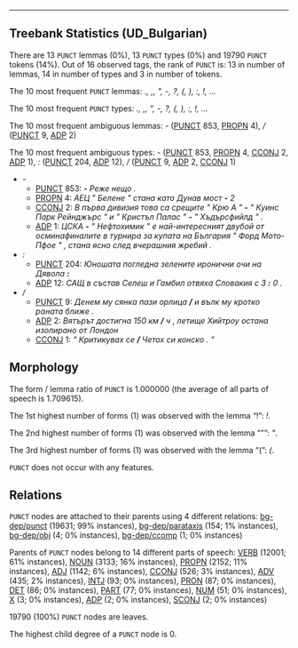 

--------------------------------------------------------------------------------

## Treebank Statistics (UD_Bulgarian)

There are 13 `PUNCT` lemmas (0%), 13 `PUNCT` types (0%) and 19790 `PUNCT` tokens (14%).
Out of 16 observed tags, the rank of `PUNCT` is: 13 in number of lemmas, 14 in number of types and 3 in number of tokens.

The 10 most frequent `PUNCT` lemmas: <em>., ,, ", -, ?, (, ), :, !, ...</em>

The 10 most frequent `PUNCT` types:  <em>., ,, ", -, ?, (, ), :, !, ...</em>

The 10 most frequent ambiguous lemmas: <em>-</em> ([PUNCT]() 853, [PROPN]() 4), <em>/</em> ([PUNCT]() 9, [ADP]() 2)

The 10 most frequent ambiguous types:  <em>-</em> ([PUNCT]() 853, [PROPN]() 4, [CCONJ]() 2, [ADP]() 1), <em>:</em> ([PUNCT]() 204, [ADP]() 12), <em>/</em> ([PUNCT]() 9, [ADP]() 2, [CCONJ]() 1)


* <em>-</em>
  * [PUNCT]() 853: <em><b>-</b> Реже нещо .</em>
  * [PROPN]() 4: <em>АЕЦ " Белене " стана като Дунав мост <b>-</b> 2</em>
  * [CCONJ]() 2: <em>В първа дивизия това са срещите " Крю А " <b>-</b> " Куинс Парк Рейнджърс " и " Кристъл Палас " <b>-</b> " Хъдърсфийлд " .</em>
  * [ADP]() 1: <em>ЦСКА <b>-</b> " Нефтохимик " е най-интересният двубой от осминафиналите в турнира за купата на България " Форд Мото-Пфое " , стана ясно след вчерашния жребий .</em>
* <em>:</em>
  * [PUNCT]() 204: <em>Юношата погледна зелените иронични очи на Дявола <b>:</b></em>
  * [ADP]() 12: <em>САЩ в състав Селеш и Гамбил отвяха Словакия с 3 <b>:</b> 0 .</em>
* <em>/</em>
  * [PUNCT]() 9: <em>Денем му сянка пази орлица <b>/</b> и вълк му кротко раната ближе .</em>
  * [ADP]() 2: <em>Вятърът достигна 150 км <b>/</b> ч , летище Хийтроу остана изолирано от Лондон</em>
  * [CCONJ]() 1: <em>" Критикувах се <b>/</b> Четох си конско . "</em>

## Morphology

The form / lemma ratio of `PUNCT` is 1.000000 (the average of all parts of speech is 1.709615).

The 1st highest number of forms (1) was observed with the lemma “!”: <em>!</em>.

The 2nd highest number of forms (1) was observed with the lemma “"”: <em>"</em>.

The 3rd highest number of forms (1) was observed with the lemma “(”: <em>(</em>.

`PUNCT` does not occur with any features.


## Relations

`PUNCT` nodes are attached to their parents using 4 different relations: [bg-dep/punct]() (19631; 99% instances), [bg-dep/parataxis]() (154; 1% instances), [bg-dep/obj]() (4; 0% instances), [bg-dep/ccomp]() (1; 0% instances)

Parents of `PUNCT` nodes belong to 14 different parts of speech: [VERB]() (12001; 61% instances), [NOUN]() (3133; 16% instances), [PROPN]() (2152; 11% instances), [ADJ]() (1142; 6% instances), [CCONJ]() (526; 3% instances), [ADV]() (435; 2% instances), [INTJ]() (93; 0% instances), [PRON]() (87; 0% instances), [DET]() (86; 0% instances), [PART]() (77; 0% instances), [NUM]() (51; 0% instances), [X]() (3; 0% instances), [ADP]() (2; 0% instances), [SCONJ]() (2; 0% instances)

19790 (100%) `PUNCT` nodes are leaves.

The highest child degree of a `PUNCT` node is 0.

